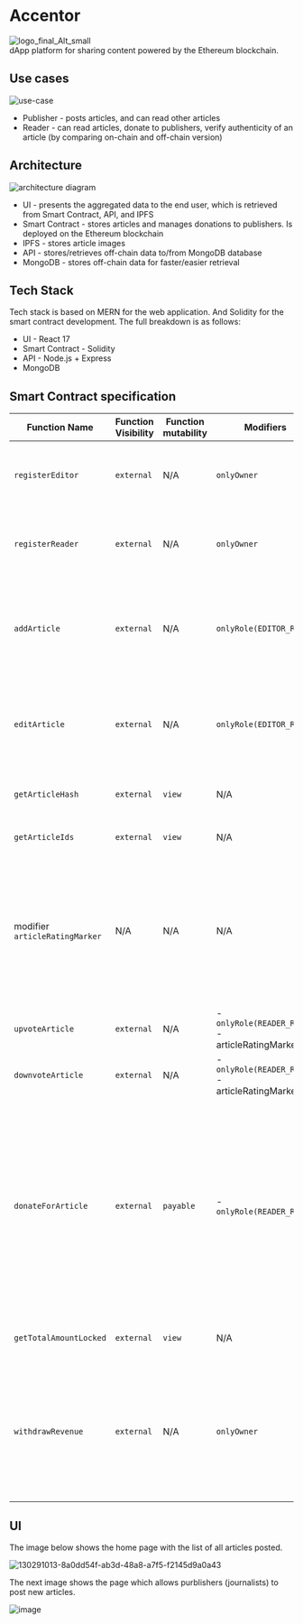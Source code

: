 # Accentor
![logo_final_Alt_small](https://user-images.githubusercontent.com/3188163/130112750-872b9eaa-073c-4c90-9268-a144ffc3065b.png) <br/>
dApp platform for sharing content powered by the Ethereum blockchain.

## Use cases
![use-case](https://user-images.githubusercontent.com/3188163/130249577-ef84fd2e-5dc6-41ee-973b-f4f69f4fca1e.png)

* Publisher - posts articles, and can read other articles
* Reader - can read articles, donate to publishers, verify authenticity of an article (by comparing on-chain and off-chain version)

## Architecture
![architecture diagram](https://user-images.githubusercontent.com/3188163/130240496-2753d3cd-c6b5-48b5-b913-2b00edd77b27.png)

* UI - presents the aggregated data to the end user, which is retrieved from Smart Contract, API, and IPFS
* Smart Contract - stores articles and manages donations to publishers. Is deployed on the Ethereum blockchain
* IPFS - stores article images
* API - stores/retrieves off-chain data to/from MongoDB database
* MongoDB - stores off-chain data for faster/easier retrieval

## Tech Stack
Tech stack is based on MERN for the web application. And Solidity for the smart contract development. The full breakdown is as follows:
* UI - React 17
* Smart Contract - Solidity
* API - Node.js + Express
* MongoDB

## Smart Contract specification

|Function Name | Function Visibility | Function mutability | Modifiers | Parameters/Return value | Action - Notes |
|--------------|---------------------|----------------------------------|-----------|------------|----------------|
| `registerEditor` | `external`      | N/A           | `onlyOwner` | - `address editorAddres`<br/> | - registers the address as Editor user<br/> - emits an `EditorRegistered` event | 
| `registerReader` | `external`      | N/A           | `onlyOwner` | - `address readerAddres` | - registers the address as Reader user<br/> - emits a `ReaderRegistered` event |
| `addArticle`     | `external`      | N/A           | `onlyRole(EDITOR_ROLE)` | - `string memory articleText` | - increments the `articleIdCounter`<br/>- inserts new `Article` object in the `articles` array<br />- emits an `ArticleAdded` event |
| `editArticle`    | `external`      | N/A           | `onlyRole(EDITOR_ROLE)` | - `uint256 id`<br/>- `string memory articleText` | - checks if `msg.sender` is the article creator<br/>- updates the `Article` object<br/>- emits an `ArticleEdited` event |
| `getArticleHash` | `external`      | `view`        | N/A         | - `uint256 id`<br/>- returns `bytes32` | - returns keccak256 hash of the specified article |
| `getArticleIds`  | `external`      | `view`        | N/A         | - returns `uint256[] memory` | - returns the array of article IDs |
| modifier `articleRatingMarker` | N/A      | N/A        | N/A         | - `uint256 id` | - checks if an article with given ID is found<br/>- checks if user has already voted for this article<br/>- executes function body (`_`)<br/>- marks `msg.sender` as voted for a given article |
| `upvoteArticle`  | `external`      | N/A        | - `onlyRole(READER_ROLE)`<br/> - articleRatingMarker(id) | - `uint256 id` | - increments votes count for a given article |
| `downvoteArticle`| `external`      | N/A        | - `onlyRole(READER_ROLE)`<br/> - articleRatingMarker(id) | - `uint256 id` | - decrements votes count for a given article |
|`donateForArticle`| `external`      | `payable`  | - `onlyRole(READER_ROLE)` | - `uint256 id` | - checks if article with such ID exists<br/>- ensures that passed ETH amount is greater than the `DONATION_FEE` constant<br/>- ensures that the `msg.sender` is not the article author<br/>- sends the difference between sent ETH and `DONATION_FEE` to the article author |
|`getTotalAmountLocked`| `external`  | `view`     | N/A            | - returns `uint256` | - returns the total amount currently locked in smart contract
|`withdrawRevenue`     | `external`  | N/A        | `onlyOwner`    | - `uint256 amount`  | - ensures the required amount is <= than the currently locked amount<br/>- transfers the specified amount to contract owner<br/>- ensures transfer succeeded

## UI
The image below shows the home page with the list of all articles posted.

![130291013-8a0dd54f-ab3d-48a8-a7f5-f2145d9a0a43](https://user-images.githubusercontent.com/3188163/130291229-41efdbba-55da-4d25-9d5e-421d18aa2f69.png)

The next image shows the page which allows purblishers (journalists) to post new articles.

![image](https://user-images.githubusercontent.com/3188163/130291138-226c9208-fef8-44dd-8047-e26edb46caf1.png)
